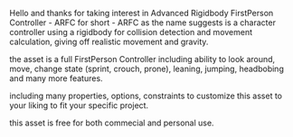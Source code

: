 Hello and thanks for taking interest in Advanced Rigidbody FirstPerson Controller - ARFC for short - ARFC as the name suggests is a character controller using a rigidbody for collision detection and movement calculation, giving off realistic movement and gravity.

the asset is a full FirstPerson Controller including ability to look around, move, change state (sprint, crouch, prone), leaning, jumping, headbobing and many more features.

including many properties, options, constraints to customize this asset to your liking to fit your specific project.

this asset is free for both commecial and personal use.

